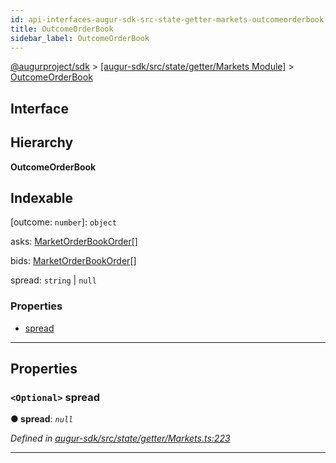 ```yaml
---
id: api-interfaces-augur-sdk-src-state-getter-markets-outcomeorderbook
title: OutcomeOrderBook
sidebar_label: OutcomeOrderBook
---
```


[@augurproject/sdk](api-readme.md) > [[augur-sdk/src/state/getter/Markets Module]](api-modules-augur-sdk-src-state-getter-markets-module.md) > [OutcomeOrderBook](api-interfaces-augur-sdk-src-state-getter-markets-outcomeorderbook.md)

## Interface

## Hierarchy

**OutcomeOrderBook**

## Indexable

\[outcome: `number`\]:&nbsp;`object`

 asks: [MarketOrderBookOrder](api-interfaces-augur-sdk-src-state-getter-markets-marketorderbookorder.md)[]

 bids: [MarketOrderBookOrder](api-interfaces-augur-sdk-src-state-getter-markets-marketorderbookorder.md)[]

 spread: `string` \| `null`

### Properties

* [spread](api-interfaces-augur-sdk-src-state-getter-markets-outcomeorderbook.md#spread)

---

## Properties

<a id="spread"></a>

### `<Optional>` spread

**● spread**: *`null`*

*Defined in [augur-sdk/src/state/getter/Markets.ts:223](https://github.com/AugurProject/augur/blob/3727cd4ec9/packages/augur-sdk/src/state/getter/Markets.ts#L223)*

___

